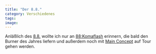```yaml
---
title: "Der 8.8."
category: Verschiedenes
tags: 
image: 
---
```


Anläßlich des [8.8.](http://www.misantropolis.de/home.php?ID=22) wollte ich nur an [88:Komaflash](http://www.88komaflash.de/) erinnern, die bald den Burner des Jahres liefern und außerdem noch mit [Main Concept](http://www.mainconcept.de/david.shtml) auf Tour gehen werden.
